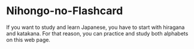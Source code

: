 # Nihongo-no-Flashcard
If you want to study and learn Japanese, you have to start with hiragana and katakana. For that reason, you can practice and study both alphabets on this web page.
